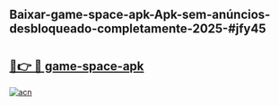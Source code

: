 ## Baixar-game-space-apk-Apk-sem-anúncios-desbloqueado-completamente-2025-#jfy45

# <h2><a href="https://ainizakaria.my?title=game-space-apk&ref=22M">🔗👉 🔴 game-space-apk</a></h2>

[![acn](https://github.com/user-attachments/assets/0f9c940e-d8b0-45ae-aac7-cd30a18b3e1c)](https://ainizakaria.my?title=game-space-apk&ref=22M)


